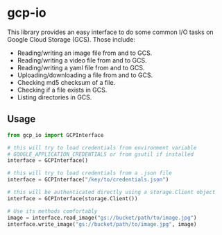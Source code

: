 # gcp-io
This library provides an easy interface to do some common I/O tasks on Google Cloud Storage (GCS). Those include:

* Reading/writing an image file from and to GCS.
* Reading/writing a video file from and to GCS.
* Reading/writing a yaml file from and to GCS.
* Uploading/downloading a file from and to GCS.
* Checking md5 checksum of a file.
* Checking if a file exists in GCS.
* Listing directories in GCS.

## Usage

```python
from gcp_io import GCPInterface

# this will try to load credentials from environment variable 
# GOOGLE_APPLICATION_CREDENTIALS or from gsutil if installed
interface = GCPInterface()

# this will try to load credentials from a .json file
interface = GCPInterface("/key/to/credentials.json")

# this will be authenticated directly using a storage.Client object
interface = GCPInterface(storage.Client())

# Use its methods comfortably
image = interface.read_image("gs://bucket/path/to/image.jpg")
interface.write_image("gs://bucket/path/to/image.jpg", image)
```

